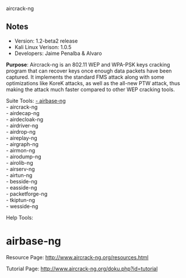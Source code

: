 aircrack-ng  

Notes
-------

 * Version: 1.2-beta2 release  
 * Kali Linux Verison: 1.0.5  
 * Developers: Jaime Penalba & Alvaro


**Purpose**: Aircrack-ng is an 802.11 WEP and WPA-PSK keys cracking program that can recover keys once enough data packets have been captured. It implements the standard FMS attack along with some optimizations like KoreK attacks, as well as the all-new PTW attack, thus making the attack much faster compared to other WEP cracking tools.

Suite Tools:
    [- airbase-ng](#airbase-ng)  
    - aircrack-ng  
    - airdecap-ng  
    - airdecloak-ng  
    - airdriver-ng  
    - airdrop-ng  
    - aireplay-ng  
    - airgraph-ng  
    - airmon-ng  
    - airodump-ng  
    - airolib-ng  
    - airserv-ng  
    - airtun-ng  
    - besside-ng  
    - easside-ng  
    - packetforge-ng  
    - tkiptun-ng  
    - wesside-ng  
	
Help Tools:

# airbase-ng
	




Resource Page: http://www.aircrack-ng.org/resources.html

Tutorial Page: http://www.aircrack-ng.org/doku.php?id=tutorial
